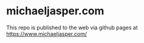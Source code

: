 # michaeljasper.com

This repo is published to the web via github pages at https://www.michaeljasper.com/
